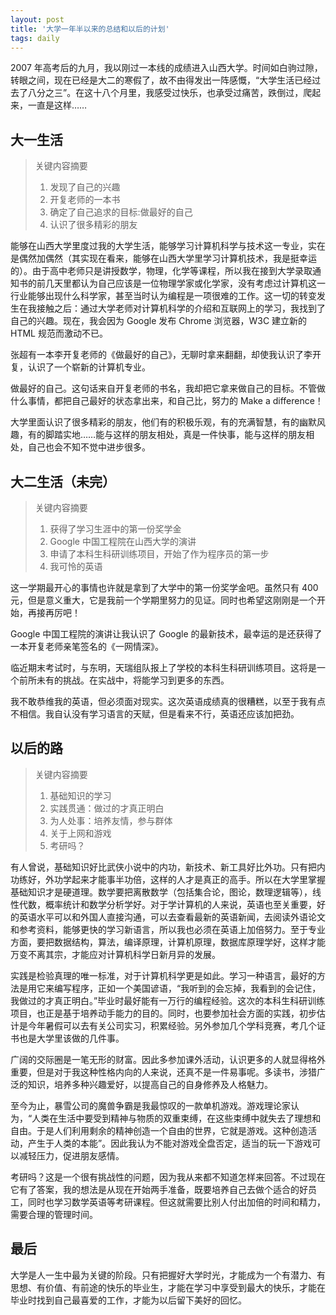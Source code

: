 ```yaml
---
layout: post
title: '大学一年半以来的总结和以后的计划'
tags: daily
---
```



2007 年高考后的九月，我以刚过一本线的成绩进入山西大学。时间如白驹过隙，转眼之间，现在已经是大二的寒假了，故不由得发出一阵感慨，“大学生活已经过去了八分之三”。在这十八个月里，我感受过快乐，也承受过痛苦，跌倒过，爬起来，一直是这样……

## 大一生活

> 关键内容摘要
>
> 1. 发现了自己的兴趣
> 2. 开复老师的一本书
> 3. 确定了自己追求的目标:做最好的自己
> 4. 认识了很多精彩的朋友

能够在山西大学里度过我的大学生活，能够学习计算机科学与技术这一专业，实在是偶然加偶然（其实现在看来，能够在山西大学里学习计算机技术，我是挺幸运的）。由于高中老师只是讲授数学，物理，化学等课程，所以我在接到大学录取通知书的前几天里都认为自己应该是一位物理学家或化学家，没有考虑过计算机这一行业能够出现什么科学家，甚至当时认为编程是一项很难的工作。这一切的转变发生在我接触之后：通过大学老师对计算机科学的介绍和互联网上的学习，我找到了自己的兴趣。现在，我会因为 Google 发布 Chrome 浏览器，W3C 建立新的 HTML 规范而激动不已。

张超有一本李开复老师的《做最好的自己》，无聊时拿来翻翻，却使我认识了李开复，认识了一个崭新的计算机专业。

做最好的自己。这句话来自开复老师的书名，我却把它拿来做自己的目标。不管做什么事情，都把自己最好的状态拿出来，和自己比，努力的 Make a difference！

大学里面认识了很多精彩的朋友，他们有的积极乐观，有的充满智慧，有的幽默风趣，有的脚踏实地……能与这样的朋友相处，真是一件快事，能与这样的朋友相处，自己也会不知不觉中进步很多。

## 大二生活（未完）

> 关键内容摘要
>
> 1. 获得了学习生涯中的第一份奖学金
> 2. Google 中国工程院在山西大学的演讲
> 3. 申请了本科生科研训练项目，开始了作为程序员的第一步
> 4. 我可怜的英语

这一学期最开心的事情也许就是拿到了大学中的第一份奖学金吧。虽然只有 400 元，但是意义重大，它是我前一个学期里努力的见证。同时也希望这刚刚是一个开始，再接再厉吧！

Google 中国工程院的演讲让我认识了 Google 的最新技术，最幸运的是还获得了一本开复老师亲笔签名的《一网情深》。

临近期末考试时，与东明，天瑞组队报上了学校的本科生科研训练项目。这将是一个前所未有的挑战。在实战中，将能学习到更多的东西。

我不敢恭维我的英语，但必须面对现实。这次英语成绩真的很糟糕，以至于我有点不相信。我自认没有学习语言的天赋，但是看来不行，英语还应该加把劲。

## 以后的路

> 关键内容摘要
>
> 1. 基础知识的学习
> 2. 实践贯通：做过的才真正明白
> 3. 为人处事：培养友情，参与群体
> 4. 关于上网和游戏
> 5. 考研吗？

有人曾说，基础知识好比武侠小说中的内功，新技术、新工具好比外功。只有把内功练好，外功学起来才能事半功倍，这样的人才是真正的高手。所以在大学里掌握基础知识才是硬道理。数学要把离散数学（包括集合论，图论，数理逻辑等），线性代数，概率统计和数学分析学好。对于学计算机的人来说，英语也至关重要，好的英语水平可以和外国人直接沟通，可以去查看最新的英语新闻，去阅读外语论文和参考资料，能够更快的学习新语言，所以我也必须在英语上加倍努力。至于专业方面，要把数据结构，算法，编译原理，计算机原理，数据库原理学好，这样才能万变不离其宗，才能应对计算机科学日新月异的发展。

实践是检验真理的唯一标准，对于计算机科学更是如此。学习一种语言，最好的方法是用它来编写程序，正如一个美国谚语，“我听到的会忘掉，我看到的会记住，我做过的才真正明白。”毕业时最好能有一万行的编程经验。这次的本科生科研训练项目，也正是基于培养动手能力的目的。同时，也要参加社会方面的实践，初步估计是今年暑假可以去有关公司实习，积累经验。另外参加几个学科竞赛，考几个证书也是大学里该做的几件事。

广阔的交际圈是一笔无形的财富。因此多参加课外活动，认识更多的人就显得格外重要，但是对于我这种性格内向的人来说，还真不是一件易事呢。多读书，涉猎广泛的知识，培养多种兴趣爱好，以提高自己的自身修养及人格魅力。

至今为止，暴雪公司的魔兽争霸是我最惊叹的一款单机游戏。游戏理论家认为，“人类在生活中要受到精神与物质的双重束缚，在这些束缚中就失去了理想和自由。于是人们利用剩余的精神创造一个自由的世界，它就是游戏。这种创造活动，产生于人类的本能”。因此我认为不能对游戏全盘否定，适当的玩一下游戏可以减轻压力，促进朋友感情。

考研吗？这是一个很有挑战性的问题，因为我从来都不知道怎样来回答。不过现在它有了答案，我的想法是从现在开始两手准备，既要培养自己去做个适合的好员工，同时也学习数学英语等考研课程。但这就需要比别人付出加倍的时间和精力，需要合理的管理时间。

## 最后

大学是人一生中最为关键的阶段。只有把握好大学时光，才能成为一个有潜力、有思想、有价值、有前途的快乐的毕业生，才能在学习中享受到最大的快乐，才能在毕业时找到自己最喜爱的工作，才能为以后留下美好的回忆。
